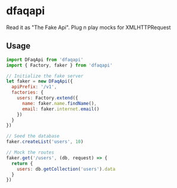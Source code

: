 # dfaqapi
Read it as "The Fake Api". Plug n play mocks for XMLHTTPRequest

## Usage

```js
import DFaqApi from 'dfaqapi'
import { Factory, faker } from 'dfaqapi'

// Initialize the fake server
let faker = new DFaqApi({
  apiPrefix: '/v1',
  factories: {
    users: Factory.extend({
      name: faker.name.findName(),
      email: faker.internet.email()
    })
  }
})

// Seed the database
faker.createList('users', 10)

// Mock the routes
faker.get('/users', (db, request) => {
  return {
    users: db.getCollection('users').data
  }
})
```
